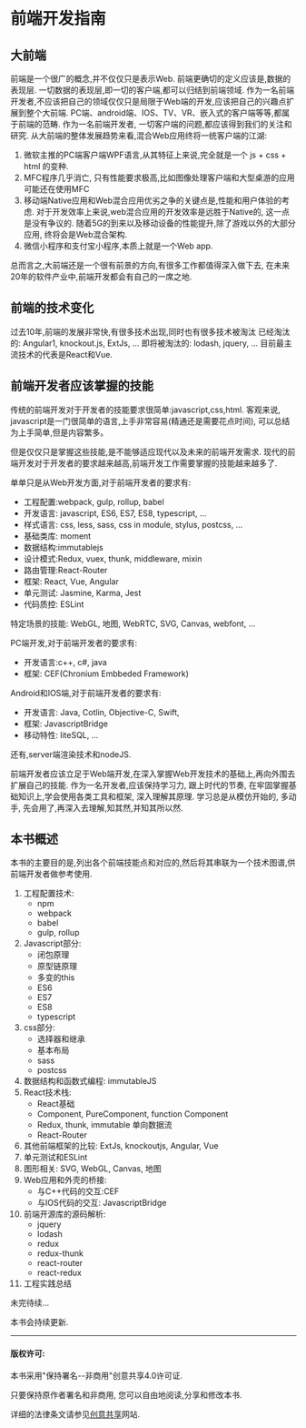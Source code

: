 # 前端开发指南
## 大前端
前端是一个很广的概念,并不仅仅只是表示Web. 
前端更确切的定义应该是,数据的表现层.
一切数据的表现层,即一切的客户端,都可以归结到前端领域.
作为一名前端开发者,不应该把自己的领域仅仅只是局限于Web端的开发,应该把自己的兴趣点扩展到整个大前端. 
PC端、android端、IOS、TV、VR、嵌入式的客户端等等,都属于前端的范畴.
作为一名前端开发者, 一切客户端的问题,都应该得到我们的关注和研究.
从大前端的整体发展趋势来看,混合Web应用终将一统客户端的江湖:
1. 微软主推的PC端客户端WPF语言,从其特征上来说,完全就是一个 js + css + html 的变种.
2. MFC程序几乎消亡, 只有性能要求极高,比如图像处理客户端和大型桌游的应用可能还在使用MFC
3. 移动端Native应用和Web混合应用优劣之争的关键点是,性能和用户体验的考虑. 对于开发效率上来说,web混合应用的开发效率是远胜于Native的, 这一点是没有争议的. 随着5G的到来以及移动设备的性能提升,除了游戏以外的大部分应用, 终将会是Web混合架构.
4. 微信小程序和支付宝小程序,本质上就是一个Web app.

总而言之,大前端还是一个很有前景的方向,有很多工作都值得深入做下去, 在未来20年的软件产业中,前端开发都会有自己的一席之地.


## 前端的技术变化
过去10年,前端的发展非常快,有很多技术出现,同时也有很多技术被淘汰
已经淘汰的:
Angular1, knockout.js, ExtJs, ...
即将被淘汰的:
lodash, jquery, ...
目前最主流技术的代表是React和Vue.


## 前端开发者应该掌握的技能
传统的前端开发对于开发者的技能要求很简单:javascript,css,html.
客观来说, javascript是一门很简单的语言,上手非常容易(精通还是需要花点时间), 可以总结为上手简单,但是内容繁多。

但是仅仅只是掌握这些技能,是不能够适应现代以及未来的前端开发需求.
现代的前端开发对于开发者的要求越来越高,前端开发工作需要掌握的技能越来越多了.

单单只是从Web开发方面,对于前端开发者的要求有:
* 工程配置:webpack, gulp, rollup, babel
* 开发语言: javascript, ES6, ES7, ES8, typescript, ...
* 样式语言: css, less, sass, css in module, stylus, postcss, ...
* 基础类库: moment
* 数据结构:immutablejs
* 设计模式:Redux, vuex, thunk, middleware, mixin
* 路由管理:React-Router
* 框架: React, Vue, Angular
* 单元测试: Jasmine, Karma, Jest
* 代码质控: ESLint

特定场景的技能: WebGL, 地图, WebRTC, SVG, Canvas, webfont, ...

PC端开发,对于前端开发者的要求有:
* 开发语言:c++, c#, java
* 框架: CEF(Chronium Embbeded Framework)

Android和IOS端,对于前端开发者的要求有:
* 开发语言: Java, Cotlin, Objective-C, Swift,
* 框架: JavascriptBridge
* 移动特性: liteSQL, ...

还有,server端渲染技术和nodeJS.

前端开发者应该立足于Web端开发,在深入掌握Web开发技术的基础上,再向外围去扩展自己的技能.
作为一名开发者,应该保持学习力, 跟上时代的节奏, 在牢固掌握基础知识上,学会使用各类工具和框架, 深入理解其原理.
学习总是从模仿开始的, 多动手, 先会用了,再深入去理解,知其然,并知其所以然.

## 本书概述

本书的主要目的是,列出各个前端技能点和对应的,然后将其串联为一个技术图谱,供前端开发者做参考使用.

1. 工程配置技术:
    * npm
    * webpack 
    * babel
    * gulp, rollup
2. Javascript部分:
    * 闭包原理
    * 原型链原理
    * 多变的this 
    * ES6
    * ES7
    * ES8
    * typescript
3. css部分: 
    * 选择器和继承
    * 基本布局
    * sass 
    * postcss
4. 数据结构和函数式编程: immutableJS
5. React技术栈:
    * React基础 
    * Component, PureComponent, function Component
    * Redux, thunk, immutable 单向数据流
    * React-Router
6. 其他前端框架的比较: ExtJs, knockoutjs, Angular, Vue
7. 单元测试和ESLint
8. 图形相关: SVG, WebGL, Canvas, 地图
9. Web应用和外壳的桥接:
    * 与C++代码的交互:CEF
    * 与IOS代码的交互: JavascriptBridge
10. 前端开源库的源码解析:
    * jquery
    * lodash
    * redux
    * redux-thunk
    * react-router
    * react-redux
11. 工程实践总结


未完待续...

本书会持续更新.

***
#### 版权许可:
本书采用"保持署名--非商用"创意共享4.0许可证.

只要保持原作者署名和非商用, 您可以自由地阅读,分享和修改本书.

详细的法律条文请参见[创意共享](https://creativecommons.org/licenses/by-nc/4.0/)网站.
